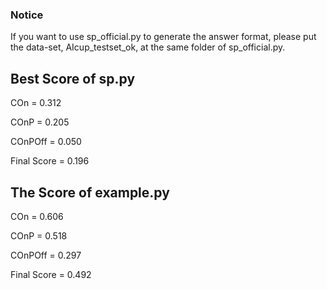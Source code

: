 ### Notice

If you want to use sp_official.py to generate the answer format, please put the data-set, AIcup_testset_ok, at the same folder of sp_official.py.

## Best Score of sp.py

COn = 0.312

COnP = 0.205 

COnPOff = 0.050 

Final Score = 0.196


## The Score of example.py
  
COn = 0.606 

COnP = 0.518 

COnPOff = 0.297 

Final Score = 0.492
